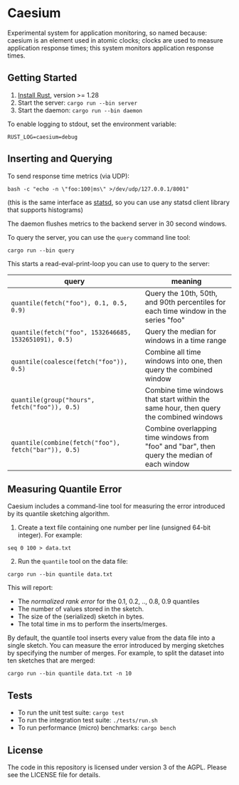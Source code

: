 Caesium
=======

Experimental system for application monitoring, so named because: caesium is an element used in atomic clocks; clocks are used to measure application response times; this system monitors application response times.


Getting Started
---------------

1. [Install Rust](https://www.rust-lang.org/en-US/install.html), version >= 1.28
2. Start the server: `cargo run --bin server`
3. Start the daemon: `cargo run --bin daemon`

To enable logging to stdout, set the environment variable:
```
RUST_LOG=caesium=debug
```


Inserting and Querying
----------------------

To send response time metrics (via UDP):
```
bash -c "echo -n \"foo:100|ms\" >/dev/udp/127.0.0.1/8001"
```
(this is the same interface as [statsd](https://github.com/etsy/statsd/), so you can use any statsd client library that supports histograms)

The daemon flushes metrics to the backend server in 30 second windows.

To query the server, you can use the `query` command line tool:
```
cargo run --bin query
```

This starts a read-eval-print-loop you can use to query to the server:

| query | meaning |
| ----- | ------- |
| `quantile(fetch("foo"), 0.1, 0.5, 0.9)` | Query the 10th, 50th, and 90th percentiles for each time window in the series "foo" |
| `quantile(fetch("foo", 1532646685, 1532651091), 0.5)` | Query the median for windows in a time range |
| `quantile(coalesce(fetch("foo")), 0.5)` | Combine all time windows into one, then query the combined window |
| `quantile(group("hours", fetch("foo")), 0.5)` | Combine time windows that start within the same hour, then query the combined windows |
| `quantile(combine(fetch("foo"), fetch("bar")), 0.5)` | Combine overlapping time windows from "foo" and "bar", then query the median of each window |


Measuring Quantile Error
------------------------

Caesium includes a command-line tool for measuring the error introduced by its quantile sketching algorithm.

1. Create a text file containing one number per line (unsigned 64-bit integer).  For example:
```
seq 0 100 > data.txt
```

2. Run the `quantile` tool on the data file:
```
cargo run --bin quantile data.txt
```

This will report:
* The *normalized rank error* for the 0.1, 0.2, .., 0.8, 0.9 quantiles
* The number of values stored in the sketch.
* The size of the (serialized) sketch in bytes.
* The total time in ms to perform the inserts/merges.

By default, the quantile tool inserts every value from the data file into a single sketch.  You can measure the error introduced by merging sketches by specifying the number of merges.  For example, to split the dataset into ten sketches that are merged:
```
cargo run --bin quantile data.txt -n 10
```


Tests
-----

* To run the unit test suite: `cargo test`
* To run the integration test suite: `./tests/run.sh`
* To run performance (micro) benchmarks: `cargo bench`


License
-------
The code in this repository is licensed under version 3 of the AGPL. Please see the LICENSE file for details.
